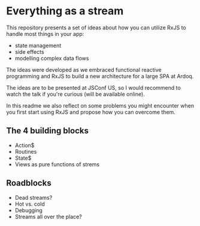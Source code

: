 # Everything as a stream
This repository presents a set of ideas about how you can utilize RxJS to handle most things in your app:
 - state management
 - side effects
 - modelling complex data flows
 
The ideas were developed as we embraced functional reactive programming and RxJS to build a new architecture for a large SPA at Ardoq.

The ideas are to be presented at JSConf US, so I would recommend to watch the talk if you're curious (will be available online).

In this readme we also reflect on some problems you might encounter when you first start using RxJS and propose how you can overcome them.

## The 4 building blocks
- Action$
- Routines
- State$
- Views as pure functions of strems

## Roadblocks
- Dead streams?
- Hot vs. cold
- Debugging
- Streams all over the place?
